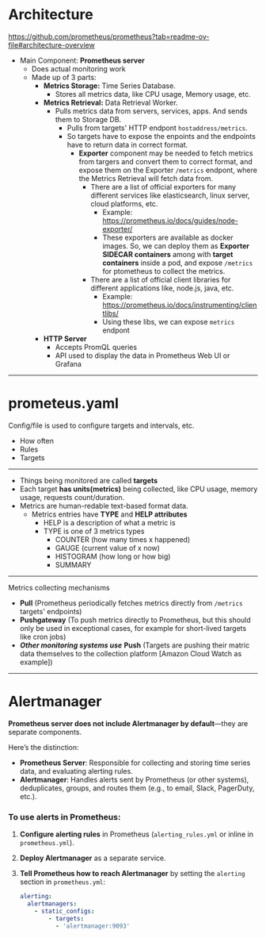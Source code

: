 # Architecture

https://github.com/prometheus/prometheus?tab=readme-ov-file#architecture-overview

- Main Component: **Prometheus server**
  - Does actual monitoring work
  - Made up of 3 parts:
    - **Metrics Storage:** Time Series Database.
      - Stores all metrics data, like CPU usage, Memory usage, etc.
    - **Metrics Retrieval:** Data Retrieval Worker.
      - Pulls metrics data from servers, services, apps. And sends them to Storage DB.
        - Pulls from targets' HTTP endpont `hostaddress/metrics`.
        - So targets have to expose the enpoints and the endpoints have to return data in correct format.
          - **Exporter** component may be needed to fetch metrics from targers and convert them to correct format, and expose them on the Exporter `/metrics` endpont, where the Metrics Retrieval will fetch data from.
            - There are a list of official exporters for many different services like elasticsearch, linux server, cloud platforms, etc.
              - Example: https://prometheus.io/docs/guides/node-exporter/
              - These exporters are available as docker images. So, we can deploy them as **Exporter SIDECAR containers** among with **target containers** inside a pod, and expose `/metrics` for ptometheus to collect the metrics.
            - There are a list of official client libraries for different applications like, node.js, java, etc.
              - Example: https://prometheus.io/docs/instrumenting/clientlibs/
              - Using these libs, we can expose `metrics` endpont
    - **HTTP Server**
      - Accepts PromQL queries
      - API used to display the data in Prometheus Web UI or Grafana

---

# prometeus.yaml

Config/file is used to configure targets and intervals, etc.

- How often
- Rules
- Targets

---

- Things being monitored are called **targets**
- Each target **has units(metrics)** being collected, like CPU usage, memory usage, requests count/duration.
- Metrics are human-redable text-based format data.
  - Metrics entries have **TYPE** and **HELP attributes**
    - HELP is a description of what a metric is
    - TYPE is one of 3 metrics types
      - COUNTER (how many times x happened)
      - GAUGE (current value of x now)
      - HISTOGRAM (how long or how big)
      - SUMMARY
 
---

Metrics collecting mechanisms
- **Pull** (Prometheus periodically fetches metrics directly from `/metrics` targets' endpoints)
- **Pushgateway** (To push metrics directly to Prometheus, but this should only be used in exceptional cases, for example for short-lived targets like cron jobs)
- ***Other monitoring systems use*** **Push** (Targets are pushing their matric data themselves to the collection platform [Amazon Cloud Watch as example])

---

# Alertmanager

**Prometheus server does not include Alertmanager by default**—they are separate components.

Here’s the distinction:

* **Prometheus Server**: Responsible for collecting and storing time series data, and evaluating alerting rules.
* **Alertmanager**: Handles alerts sent by Prometheus (or other systems), deduplicates, groups, and routes them (e.g., to email, Slack, PagerDuty, etc.).

### To use alerts in Prometheus:

1. **Configure alerting rules** in Prometheus (`alerting_rules.yml` or inline in `prometheus.yml`).
2. **Deploy Alertmanager** as a separate service.
3. **Tell Prometheus how to reach Alertmanager** by setting the `alerting` section in `prometheus.yml`:

   ```yaml
   alerting:
     alertmanagers:
       - static_configs:
           - targets:
             - 'alertmanager:9093'
   ```
